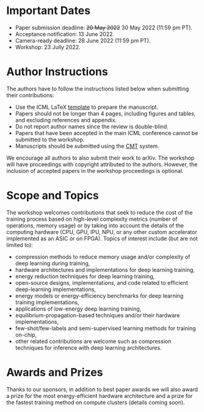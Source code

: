 # Important Dates 

- Paper submission deadline: <s>20 May 2022</s> 30 May 2022 (11:59 pm PT).
- Acceptance notification: 13 June 2022.
- Camera-ready deadline: 28 June 2022 (11:59 pm PT).
- Workshop: 23 Jully 2022.

# Author Instructions

The authors have to follow the instructions listed below when submitting their contributions:

- Use the ICML LaTeX [template](https://media.icml.cc/Conferences/ICML2022/Styles/icml2022.zip) to prepare the manuscript.
- Papers should not be longer than 4 pages, including figures and tables, and excluding references and appendix.
- Do not report author names since the review is double-blind.
- Papers that have been accepted in the main ICML conference cannot be submitted to the workshop.  
- Manuscripts should be submitted using the [CMT](https://cmt3.research.microsoft.com/HAET2022) system. 

We encourage all authors to also submit their work to arXiv. The workshop will have proceedings with copyright attributed to the authors. However, the inclusion of accepted papers in the workshop proceedings is optional.

# Scope and Topics

The workshop welcomes contributions that seek to reduce the cost of the training process based on high-level complexity metrics (number of operations, memory usage) or by taking into account the details of the computing hardware (CPU, GPU, IPU, NPU, or any other custom accelerator implemented as an ASIC or on FPGA). Topics of interest include (but are not limited to):

- compression methods to reduce memory usage and/or complexity of deep learning during training,
- hardware architectures and implementations for deep learning training,
- energy reduction techniques for deep learning training,
- open-source designs, implementations, and code related to efficient deep-learning implementations,
- energy models or energy-efficiency benchmarks for deep learning training implementations,
- applications of low-energy deep learning training,
- equilibrium-propagation-based techniques and/or their hardware implementations,
- few-shot/few-labels and semi-supervised learning methods for training on-chip,  
- other related contributions are welcome such as compression techniques for inference with deep learning architectures.
 
# Awards and Prizes

Thanks to our sponsors, in addition to best paper awards we will also award a prize for the most energy-efficient hardware architecture and a prize for the fastest training method on compute clusters (details coming soon).
